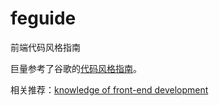 # feguide

前端代码风格指南

巨量参考了谷歌的[代码风格指南](http://google-styleguide.googlecode.com/svn/trunk/)。

相关推荐：[knowledge of front-end development](https://github.com/crossjs/kofe)
